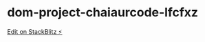 # dom-project-chaiaurcode-lfcfxz

[Edit on StackBlitz ⚡️](https://stackblitz.com/edit/dom-project-chaiaurcode-lfcfxz)